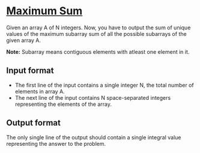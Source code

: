 # [Maximum Sum][link]

Given an array A of N integers. Now, you have to output the sum of unique values of the maximum subarray sum of all the possible subarrays of the given array A.

**Note:** Subarray means contiguous elements with atleast one element in it.

## Input format

- The first line of the input contains a single integer N, the total number of elements in array A.
- The next line of the input contains N space-separated integers representing the elements of the array.

## Output format

The only single line of the output should contain a single integral value representing the answer to the problem.

[link]: https://www.hackerearth.com/practice/data-structures/hash-tables/basics-of-hash-tables/practice-problems/algorithm/maximum-subarray-sum-of-subarrays-7f33aefa/
